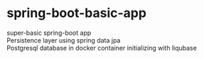 # spring-boot-basic-app
super-basic spring-boot app  
Persistence layer using spring data jpa  
Postgresql database in docker container initializing with liqubase  
